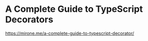 # A Complete Guide to TypeScript Decorators

https://mirone.me/a-complete-guide-to-typescript-decorator/
